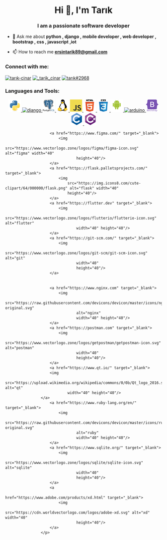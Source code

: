 <h1 align="center">Hi 👋, I'm Tarık</h1>
<h3 align="center">I am a passionate software developer</h3>

- 💬 Ask me about **python , django , mobile developer , web developer , bootstrap , css , javascript ,iot**

- 📫 How to reach me **ersintarik89@gmail.com**

<h3 align="left">Connect with me:</h3>
<p align="left">
    <a href="https://linkedin.com/in/tarık-cinar" target="blank"><img align="center"
                                                                      src="https://img.icons8.com/fluent/48/000000/linkedin-2.png"
                                                                      alt="tarık-cinar" height="40" width="40"/></a>
    <a href="https://instagram.com/_tarik_cinar" target="blank"><img align="center"
                                                                     src="https://img.icons8.com/color/48/000000/instagram-new.png"
                                                                     alt="_tarik_cinar" height="40" width="40"/></a>
    <a href="https://discord.gg/tarık#2968" target="blank"><img align="center"
                                                                src="https://img.icons8.com/fluent/48/000000/discord-logo.png"
                                                                alt="tarık#2968" height="40" width="40"/></a>
</p>

<h3 align="left">Languages and Tools:</h3>
<p align="center">
                        <a href="https://www.python.org" target="_blank">
                            <img
                                    src="https://raw.githubusercontent.com/devicons/devicon/master/icons/python/python-original.svg"
                                    alt="python" width="40" height="40"/>
                        </a>
                        <a href="https://www.djangoproject.com/" target="_blank">
                            <img
                                    src="https://user-images.githubusercontent.com/44093600/163901349-60225daa-5373-492c-8f98-4cce13108808.jpg"
                                    alt="django"
                                    width="40" height="40"/>
                        </a>
                        <a href="https://www.postgresql.org" target="_blank">
                            <img
                                    src="https://raw.githubusercontent.com/devicons/devicon/master/icons/postgresql/postgresql-original-wordmark.svg"
                                    alt="postgresql" width="40" height="40"/>
                        </a>
                        <a href="https://www.linux.org/" target="_blank">
                            <img
                                    src="https://raw.githubusercontent.com/devicons/devicon/master/icons/linux/linux-original.svg"
                                    alt="linux"
                                    width="40" height="40"/>
                        </a>
                        <a href="https://developer.mozilla.org/en-US/docs/Web/JavaScript"
                                target="_blank">
                            <img
                                    src="https://raw.githubusercontent.com/devicons/devicon/master/icons/javascript/javascript-original.svg"
                                    alt="javascript" width="40" height="40"/>
                        </a>
                        <a href="https://www.w3.org/html/" target="_blank">
                            <img
                                    src="https://raw.githubusercontent.com/devicons/devicon/master/icons/html5/html5-original-wordmark.svg"
                                    alt="html5" width="40" height="40"/>
                        </a>
                        <a href="https://www.w3schools.com/css/" target="_blank">
                            <img
                                    src="https://raw.githubusercontent.com/devicons/devicon/master/icons/css3/css3-original-wordmark.svg"
                                    alt="css3"
                                    width="40" height="40"/>
                        </a>
                        <a href="https://developer.android.com" target="_blank">
                            <img
                                    src="https://raw.githubusercontent.com/devicons/devicon/master/icons/android/android-original-wordmark.svg"
                                    alt="android" width="40" height="40"/>
                        </a>
                        <a href="https://www.arduino.cc/" target="_blank">
                            <img
                                    src="https://cdn.worldvectorlogo.com/logos/arduino-1.svg" alt="arduino" width="40"
                                    height="40"/>
                        </a>
                        <a href="https://getbootstrap.com" target="_blank">
                            <img
                                    src="https://raw.githubusercontent.com/devicons/devicon/master/icons/bootstrap/bootstrap-plain-wordmark.svg"
                                    alt="bootstrap" width="40" height="40"/>
                        </a>
                        <a href="https://www.cprogramming.com/" target="_blank">
                            <img
                                    src="https://raw.githubusercontent.com/devicons/devicon/master/icons/c/c-original.svg"
                                    alt="c" width="40"
                                    height="40"/>
                        </a>
                        <a href="https://www.w3schools.com/cs/" target="_blank">
                            <img
                                    src="https://raw.githubusercontent.com/devicons/devicon/master/icons/csharp/csharp-original.svg"
                                    alt="csharp"
                                    width="40" height="40"/>
                        </a>


                        <a href="https://www.figma.com/" target="_blank">
                            <img
                                    src="https://www.vectorlogo.zone/logos/figma/figma-icon.svg" alt="figma" width="40"
                                    height="40"/>
                        </a>
                        <a href="https://flask.palletsprojects.com/" target="_blank">
                            <img
                                src="https://img.icons8.com/cute-clipart/64/000000/flask.png" alt="flask" width="40"
                                height="40"/>
                        </a>
                        <a href="https://flutter.dev" target="_blank">
                            <img
                                    src="https://www.vectorlogo.zone/logos/flutterio/flutterio-icon.svg" alt="flutter"
                                    width="40" height="40"/>
                        </a>
                        <a href="https://git-scm.com/" target="_blank">
                            <img
                                    src="https://www.vectorlogo.zone/logos/git-scm/git-scm-icon.svg" alt="git"
                                    width="40"
                                    height="40"/>
                        </a>


                        <a href="https://www.nginx.com" target="_blank">
                            <img
                                    src="https://raw.githubusercontent.com/devicons/devicon/master/icons/nginx/nginx-original.svg"
                                    alt="nginx"
                                    width="40" height="40"/>
                        </a>
                        <a href="https://postman.com" target="_blank">
                            <img
                                    src="https://www.vectorlogo.zone/logos/getpostman/getpostman-icon.svg" alt="postman"
                                    width="40"
                                    height="40"/>
                        </a>
                        <a href="https://www.qt.io/" target="_blank">
                        <img
                                src="https://upload.wikimedia.org/wikipedia/commons/0/0b/Qt_logo_2016.svg" alt="qt"
                                width="40" height="40"/>
                    </a>
                        <a href="https://www.ruby-lang.org/en/" target="_blank">
                            <img
                                    src="https://raw.githubusercontent.com/devicons/devicon/master/icons/ruby/ruby-original.svg"
                                    alt="ruby"
                                    width="40" height="40"/>
                        </a>
                        <a href="https://www.sqlite.org/" target="_blank">
                            <img
                                    src="https://www.vectorlogo.zone/logos/sqlite/sqlite-icon.svg" alt="sqlite"
                                    width="40"
                                    height="40"/>
                        </a>
                        <a
                                href="https://www.adobe.com/products/xd.html" target="_blank">
                            <img
                                    src="https://cdn.worldvectorlogo.com/logos/adobe-xd.svg" alt="xd" width="40"
                                    height="40"/>
                        </a>
                    </p>
